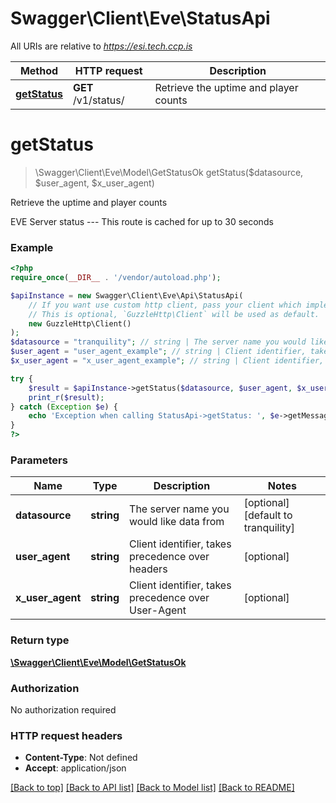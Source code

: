 # Swagger\Client\Eve\StatusApi

All URIs are relative to *https://esi.tech.ccp.is*

Method | HTTP request | Description
------------- | ------------- | -------------
[**getStatus**](StatusApi.md#getStatus) | **GET** /v1/status/ | Retrieve the uptime and player counts


# **getStatus**
> \Swagger\Client\Eve\Model\GetStatusOk getStatus($datasource, $user_agent, $x_user_agent)

Retrieve the uptime and player counts

EVE Server status  ---  This route is cached for up to 30 seconds

### Example
```php
<?php
require_once(__DIR__ . '/vendor/autoload.php');

$apiInstance = new Swagger\Client\Eve\Api\StatusApi(
    // If you want use custom http client, pass your client which implements `GuzzleHttp\ClientInterface`.
    // This is optional, `GuzzleHttp\Client` will be used as default.
    new GuzzleHttp\Client()
);
$datasource = "tranquility"; // string | The server name you would like data from
$user_agent = "user_agent_example"; // string | Client identifier, takes precedence over headers
$x_user_agent = "x_user_agent_example"; // string | Client identifier, takes precedence over User-Agent

try {
    $result = $apiInstance->getStatus($datasource, $user_agent, $x_user_agent);
    print_r($result);
} catch (Exception $e) {
    echo 'Exception when calling StatusApi->getStatus: ', $e->getMessage(), PHP_EOL;
}
?>
```

### Parameters

Name | Type | Description  | Notes
------------- | ------------- | ------------- | -------------
 **datasource** | **string**| The server name you would like data from | [optional] [default to tranquility]
 **user_agent** | **string**| Client identifier, takes precedence over headers | [optional]
 **x_user_agent** | **string**| Client identifier, takes precedence over User-Agent | [optional]

### Return type

[**\Swagger\Client\Eve\Model\GetStatusOk**](../Model/GetStatusOk.md)

### Authorization

No authorization required

### HTTP request headers

 - **Content-Type**: Not defined
 - **Accept**: application/json

[[Back to top]](#) [[Back to API list]](../../README.md#documentation-for-api-endpoints) [[Back to Model list]](../../README.md#documentation-for-models) [[Back to README]](../../README.md)

